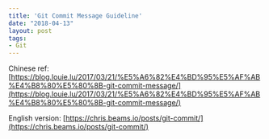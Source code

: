 ```yaml
---
title: 'Git Commit Message Guideline'
date: "2018-04-13"
layout: post
tags:
- Git
---
```


Chinese ref: [https://blog.louie.lu/2017/03/21/%E5%A6%82%E4%BD%95%E5%AF%AB%E4%B8%80%E5%80%8B-git-commit-message/](https://blog.louie.lu/2017/03/21/%E5%A6%82%E4%BD%95%E5%AF%AB%E4%B8%80%E5%80%8B-git-commit-message/)

English version:
[https://chris.beams.io/posts/git-commit/](https://chris.beams.io/posts/git-commit/)
